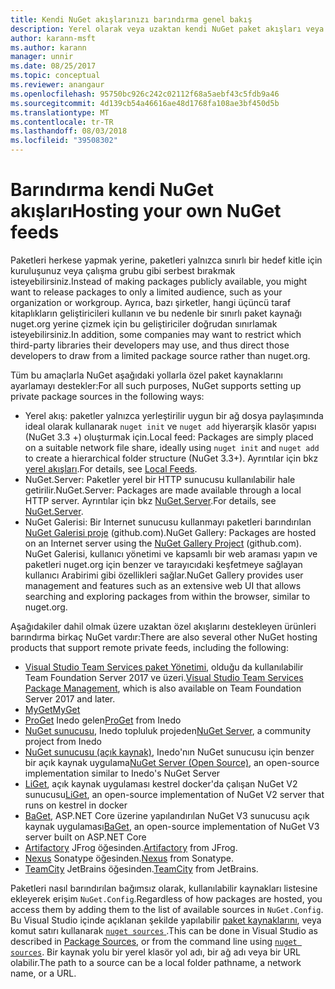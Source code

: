 ```yaml
---
title: Kendi NuGet akışlarınızı barındırma genel bakış
description: Yerel olarak veya uzaktan kendi NuGet paket akışları veya galeriler barındırmak için açılır genel bakış.
author: karann-msft
ms.author: karann
manager: unnir
ms.date: 08/25/2017
ms.topic: conceptual
ms.reviewer: anangaur
ms.openlocfilehash: 95750bc926c242c02112f68a5aebf43c5fdb9a46
ms.sourcegitcommit: 4d139cb54a46616ae48d1768fa108ae3bf450d5b
ms.translationtype: MT
ms.contentlocale: tr-TR
ms.lasthandoff: 08/03/2018
ms.locfileid: "39508302"
---
```

# <a name="hosting-your-own-nuget-feeds"></a><span data-ttu-id="7b9b9-103">Barındırma kendi NuGet akışları</span><span class="sxs-lookup"><span data-stu-id="7b9b9-103">Hosting your own NuGet feeds</span></span>

<span data-ttu-id="7b9b9-104">Paketleri herkese yapmak yerine, paketleri yalnızca sınırlı bir hedef kitle için kuruluşunuz veya çalışma grubu gibi serbest bırakmak isteyebilirsiniz.</span><span class="sxs-lookup"><span data-stu-id="7b9b9-104">Instead of making packages publicly available, you might want to release packages to only a limited audience, such as your organization or workgroup.</span></span> <span data-ttu-id="7b9b9-105">Ayrıca, bazı şirketler, hangi üçüncü taraf kitaplıkların geliştiricileri kullanın ve bu nedenle bir sınırlı paket kaynağı nuget.org yerine çizmek için bu geliştiriciler doğrudan sınırlamak isteyebilirsiniz.</span><span class="sxs-lookup"><span data-stu-id="7b9b9-105">In addition, some companies may want to restrict which third-party libraries their developers may use, and thus direct those developers to draw from a limited package source rather than nuget.org.</span></span>

<span data-ttu-id="7b9b9-106">Tüm bu amaçlarla NuGet aşağıdaki yollarla özel paket kaynaklarını ayarlamayı destekler:</span><span class="sxs-lookup"><span data-stu-id="7b9b9-106">For all such purposes, NuGet supports setting up private package sources in the following ways:</span></span>

- <span data-ttu-id="7b9b9-107">Yerel akış: paketler yalnızca yerleştirilir uygun bir ağ dosya paylaşımında ideal olarak kullanarak `nuget init` ve `nuget add` hiyerarşik klasör yapısı (NuGet 3.3 +) oluşturmak için.</span><span class="sxs-lookup"><span data-stu-id="7b9b9-107">Local feed: Packages are simply placed on a suitable network file share, ideally using `nuget init` and `nuget add` to create a hierarchical folder structure (NuGet 3.3+).</span></span> <span data-ttu-id="7b9b9-108">Ayrıntılar için bkz [yerel akışları](../hosting-packages/local-feeds.md).</span><span class="sxs-lookup"><span data-stu-id="7b9b9-108">For details, see [Local Feeds](../hosting-packages/local-feeds.md).</span></span>
- <span data-ttu-id="7b9b9-109">NuGet.Server: Paketler yerel bir HTTP sunucusu kullanılabilir hale getirilir.</span><span class="sxs-lookup"><span data-stu-id="7b9b9-109">NuGet.Server: Packages are made available through a local HTTP server.</span></span> <span data-ttu-id="7b9b9-110">Ayrıntılar için bkz [NuGet.Server](../hosting-packages/nuget-server.md).</span><span class="sxs-lookup"><span data-stu-id="7b9b9-110">For details, see [NuGet.Server](../hosting-packages/nuget-server.md).</span></span>
- <span data-ttu-id="7b9b9-111">NuGet Galerisi: Bir Internet sunucusu kullanmayı paketleri barındırılan [NuGet Galerisi proje](https://github.com/NuGet/NuGetGallery#build-and-run-the-gallery-in-arbitrary-number-easy-steps) (github.com).</span><span class="sxs-lookup"><span data-stu-id="7b9b9-111">NuGet Gallery: Packages are hosted on an Internet server using the [NuGet Gallery Project](https://github.com/NuGet/NuGetGallery#build-and-run-the-gallery-in-arbitrary-number-easy-steps) (github.com).</span></span> <span data-ttu-id="7b9b9-112">NuGet Galerisi, kullanıcı yönetimi ve kapsamlı bir web araması yapın ve paketleri nuget.org için benzer ve tarayıcıdaki keşfetmeye sağlayan kullanıcı Arabirimi gibi özellikleri sağlar.</span><span class="sxs-lookup"><span data-stu-id="7b9b9-112">NuGet Gallery provides user management and features such as an extensive web UI that allows searching and exploring packages from within the browser, similar to nuget.org.</span></span>

<span data-ttu-id="7b9b9-113">Aşağıdakiler dahil olmak üzere uzaktan özel akışlarını destekleyen ürünleri barındırma birkaç NuGet vardır:</span><span class="sxs-lookup"><span data-stu-id="7b9b9-113">There are also several other NuGet hosting products that support remote private feeds, including the following:</span></span>

- <span data-ttu-id="7b9b9-114">[Visual Studio Team Services paket Yönetimi](https://www.visualstudio.com/docs/package/nuget/publish), olduğu da kullanılabilir Team Foundation Server 2017 ve üzeri.</span><span class="sxs-lookup"><span data-stu-id="7b9b9-114">[Visual Studio Team Services Package Management](https://www.visualstudio.com/docs/package/nuget/publish), which is also available on Team Foundation Server 2017 and later.</span></span>
- [<span data-ttu-id="7b9b9-115">MyGet</span><span class="sxs-lookup"><span data-stu-id="7b9b9-115">MyGet</span></span>](http://myget.org)
- <span data-ttu-id="7b9b9-116">[ProGet](http://inedo.com/proget) Inedo gelen</span><span class="sxs-lookup"><span data-stu-id="7b9b9-116">[ProGet](http://inedo.com/proget) from Inedo</span></span>
- <span data-ttu-id="7b9b9-117">[NuGet sunucusu](http://nugetserver.net/), Inedo topluluk projeden</span><span class="sxs-lookup"><span data-stu-id="7b9b9-117">[NuGet Server](http://nugetserver.net/), a community project from Inedo</span></span>
- <span data-ttu-id="7b9b9-118">[NuGet sunucusu (açık kaynak)](http://nuget-server.net), Inedo'nın NuGet sunucusu için benzer bir açık kaynak uygulama</span><span class="sxs-lookup"><span data-stu-id="7b9b9-118">[NuGet Server (Open Source)](http://nuget-server.net), an open-source implementation similar to Inedo's NuGet Server</span></span>
- <span data-ttu-id="7b9b9-119">[LiGet](https://github.com/ai-traders/liget), açık kaynak uygulaması kestrel docker'da çalışan NuGet V2 sunucusu</span><span class="sxs-lookup"><span data-stu-id="7b9b9-119">[LiGet](https://github.com/ai-traders/liget), an open-source implementation of NuGet V2 server that runs on kestrel in docker</span></span>
- <span data-ttu-id="7b9b9-120">[BaGet](https://github.com/loic-sharma/BaGet), ASP.NET Core üzerine yapılandırılan NuGet V3 sunucusu açık kaynak uygulaması</span><span class="sxs-lookup"><span data-stu-id="7b9b9-120">[BaGet](https://github.com/loic-sharma/BaGet), an open-source implementation of NuGet V3 server built on ASP.NET Core</span></span>
- <span data-ttu-id="7b9b9-121">[Artifactory](https://www.jfrog.com/artifactory/) JFrog öğesinden.</span><span class="sxs-lookup"><span data-stu-id="7b9b9-121">[Artifactory](https://www.jfrog.com/artifactory/) from JFrog.</span></span>
- <span data-ttu-id="7b9b9-122">[Nexus](http://www.sonatype.org/nexus/) Sonatype öğesinden.</span><span class="sxs-lookup"><span data-stu-id="7b9b9-122">[Nexus](http://www.sonatype.org/nexus/) from Sonatype.</span></span>
- <span data-ttu-id="7b9b9-123">[TeamCity](https://www.jetbrains.com/teamcity/) JetBrains öğesinden.</span><span class="sxs-lookup"><span data-stu-id="7b9b9-123">[TeamCity](https://www.jetbrains.com/teamcity/) from JetBrains.</span></span>

<span data-ttu-id="7b9b9-124">Paketleri nasıl barındırılan bağımsız olarak, kullanılabilir kaynakları listesine ekleyerek erişim `NuGet.Config`.</span><span class="sxs-lookup"><span data-stu-id="7b9b9-124">Regardless of how packages are hosted, you access them by adding them to the list of available sources in `NuGet.Config`.</span></span> <span data-ttu-id="7b9b9-125">Bu Visual Studio içinde açıklanan şekilde yapılabilir [paket kaynaklarını](../tools/package-manager-ui.md#package-sources), veya komut satırı kullanarak [ `nuget sources` ](../tools/cli-ref-sources.md).</span><span class="sxs-lookup"><span data-stu-id="7b9b9-125">This can be done in Visual Studio as described in [Package Sources](../tools/package-manager-ui.md#package-sources), or from the command line using [`nuget sources`](../tools/cli-ref-sources.md).</span></span> <span data-ttu-id="7b9b9-126">Bir kaynak yolu bir yerel klasör yol adı, bir ağ adı veya bir URL olabilir.</span><span class="sxs-lookup"><span data-stu-id="7b9b9-126">The path to a source can be a local folder pathname, a network name, or a URL.</span></span>
